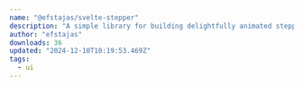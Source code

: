 ```yaml
---
name: "@efstajas/svelte-stepper"
description: "A simple library for building delightfully animated stepped flows with Svelte."
author: "efstajas"
downloads: 36
updated: "2024-12-10T10:19:53.469Z"
tags: 
  - ui
---
```

